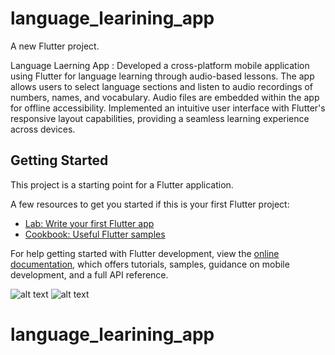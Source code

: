 # language_learining_app

A new Flutter project.

 Language Laerning App : 
Developed a cross-platform mobile application using Flutter for language learning through audio-based lessons. The app allows users to select language sections and listen to audio recordings of numbers, names, and vocabulary. Audio files are embedded within the app for offline accessibility. Implemented an intuitive user interface with Flutter's responsive layout capabilities, providing a seamless learning experience across devices. 


## Getting Started

This project is a starting point for a Flutter application.

A few resources to get you started if this is your first Flutter project:

- [Lab: Write your first Flutter app](https://docs.flutter.dev/get-started/codelab)
- [Cookbook: Useful Flutter samples](https://docs.flutter.dev/cookbook)

For help getting started with Flutter development, view the
[online documentation](https://docs.flutter.dev/), which offers tutorials,
samples, guidance on mobile development, and a full API reference.

![alt text](image.png)
![alt text](image-1.png)
# language_learining_app

